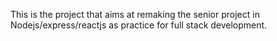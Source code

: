This is the project that aims at remaking the senior project in Nodejs/express/reactjs as practice for full stack development.